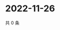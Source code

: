 # 2022-11-26

共 0 条

<!-- BEGIN WEIBO -->
<!-- 最后更新时间 Sat Nov 26 2022 15:12:51 GMT+0800 (China Standard Time) -->

<!-- END WEIBO -->

